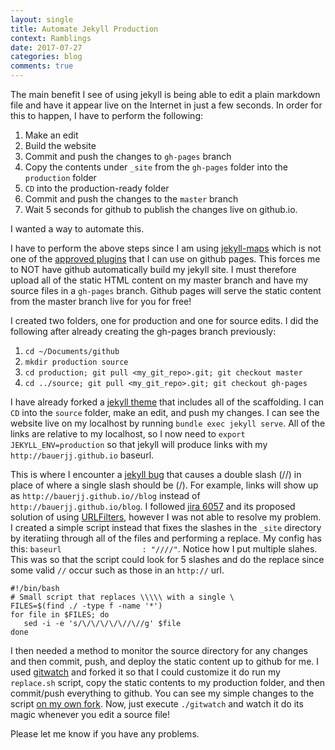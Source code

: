 ```yaml
---
layout: single
title: Automate Jekyll Production 
context: Ramblings
date: 2017-07-27 
categories: blog
comments: true
---
```


The main benefit I see of using jekyll is being able to edit a plain markdown file and have it appear live on the Internet in just a few seconds. In order for this to happen, I have to perform the following:

1. Make an edit
2. Build the website
3. Commit and push the changes to `gh-pages` branch
4. Copy the contents under `_site` from the `gh-pages` folder into the `production` folder
5. `CD` into the production-ready folder
6. Commit and push the changes to the `master` branch
7. Wait 5 seconds for github to publish the changes live on github.io. 

I wanted a way to automate this. 

I have to perform the above steps since I am using [jekyll-maps](https://github.com/ayastreb/jekyll-maps) which is not one of the [approved plugins](https://pages.github.com/versions/) that I can use on github pages. This forces me to NOT have github automatically build my jekyll site. I must therefore upload all of the static HTML content on my master branch and have my source files in a `gh-pages` branch. Github pages will serve the static content from the master branch live for you for free! 

I created two folders, one for production and one for source edits. I did the following after already creating the gh-pages branch previously:

1. `cd ~/Documents/github`
2. `mkdir production source`
3. `cd production; git pull <my_git_repo>.git; git checkout master`
4. `cd ../source; git pull <my_git_repo>.git; git checkout gh-pages`

I have already forked a [jekyll theme](https://github.com/mmistakes/minimal-mistakes) that includes all of the scaffolding. I can `CD` into the `source` folder, make an edit, and push my changes. I can see the website live on my localhost by running `bundle exec jekyll serve`. All of the links are relative to my localhost, so I now need to `export JEKYLL_ENV=production` so that jekyll will produce links with my `http://bauerjj.github.io` baseurl. 

This is where I encounter a [jekyll bug](https://github.com/jekyll/jekyll/issues/6057) that causes a double slash (//) in place of where a single slash should be (/). For example, links will show up as `http://bauerjj.github.io//blog` instead of `http://bauerjj.github.io/blog`. I followed [jira 6057](https://github.com/jekyll/jekyll/issues/6057) and its proposed solution of using [URLFilters](https://github.com/jekyll/jekyll/pull/6058), however I was not able to resolve my problem. I created a simple script instead that fixes the slashes in the `_site` directory by iteratiing through all of the files and performing a replace. My config has this: `baseurl                  : "////"`. Notice how I put multiple slahes. This was so that the script could look for 5 slashes and do the replace since some valid `//` occur such as those in an `http://` url. 

```
#!/bin/bash
# Small script that replaces \\\\\ with a single \ 
FILES=$(find ./ -type f -name '*')
for file in $FILES; do
   sed -i -e 's/\/\/\/\/\//\//g' $file
done
```

I then needed a method to monitor the source directory for any changes and then commit, push, and deploy the static content up to github for me. I used [gitwatch](https://github.com/nevik/gitwatch) and forked it so that I could customize it do run my `replace.sh` script, copy the static contents to my production folder, and then commit/push everything to github. You can see my simple changes to the script [on my own fork](https://github.com/bauerjj/gitwatch/blob/master/gitwatch.sh). Now, just execute `./gitwatch` and watch it do its magic whenever you edit a source file!
 
Please let me know if you have any problems. 








